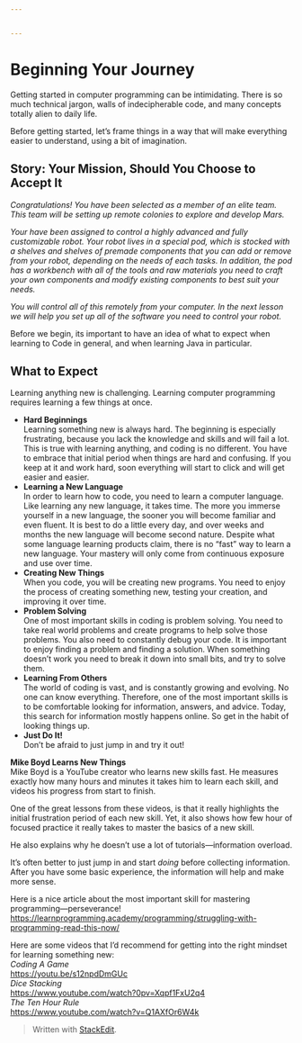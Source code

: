 ```yaml
---


---
```


<h1 id="beginning-your-journey">Beginning Your Journey</h1>
<p>Getting started in computer programming can be intimidating. There is so much technical jargon, walls of indecipherable code, and many concepts totally alien to daily life.</p>
<p>Before getting started, let’s frame things in a way that will make everything easier to understand, using a bit of imagination.</p>
<h2 id="story-your-mission-should-you-choose-to-accept-it">Story: Your Mission, Should You Choose to Accept It</h2>
<p><em>Congratulations! You have been selected as a member of an elite team. This team will be setting up remote colonies to explore and develop Mars.</em></p>
<p><em>Your have been assigned to control a highly advanced and fully customizable robot. Your robot lives in a special pod, which is stocked with a shelves and shelves of premade components that you can add or remove from your robot, depending on the needs of each tasks. In addition, the pod has a workbench with all of the tools and raw materials you need to craft your own components and modify existing components to best suit your needs.</em></p>
<p><em>You will control all of this remotely from your computer. In the next lesson we will help you set up all of the software you need to control your robot.</em></p>
<p>Before we begin, its important to have an idea of what to expect when learning to Code in general, and when learning Java in particular.</p>
<h2 id="what-to-expect">What to Expect</h2>
<p>Learning anything new is challenging. Learning computer programming requires learning a few things at once.</p>
<ul>
<li><strong>Hard Beginnings</strong><br>
Learning something new is always hard. The beginning is especially frustrating, because you lack the knowledge and skills and will fail a lot. This is true with learning anything, and coding is no different. You have to embrace that initial period when things are hard and confusing. If you keep at it and work hard, soon everything will start to click and will get easier and easier.</li>
<li><strong>Learning a New Language</strong><br>
In order to learn how to code, you need to learn a computer language. Like learning any new language, it takes time. The more you immerse yourself in a new language, the sooner you will become familiar and even fluent. It is best to do a little every day, and over weeks and months the new language will become second nature. Despite what some language learning products claim, there is no “fast” way to learn a new language. Your mastery will only come from continuous exposure and use over time.</li>
<li><strong>Creating New Things</strong><br>
When you code, you will be creating new programs. You need to enjoy the process of creating something new, testing your creation, and improving it over time.</li>
<li><strong>Problem Solving</strong><br>
One of most important skills in coding is problem solving. You need to take real world problems and create programs to help solve those problems. You also need to constantly debug your code. It is important to enjoy finding a problem and finding a solution. When something doesn’t work you need to break it down into small bits, and try to solve them.</li>
<li><strong>Learning From Others</strong><br>
The world of coding is vast, and is constantly growing and evolving. No one can know everything. Therefore, one of the most important skills is to be comfortable looking for information, answers, and advice. Today, this search for information mostly happens online. So get in the habit of looking things up.</li>
<li><strong>Just Do It!</strong><br>
Don’t be afraid to just jump in and try it out!</li>
</ul>
<p><strong>Mike Boyd Learns New Things</strong><br>
Mike Boyd is a YouTube creator who learns new skills fast. He measures exactly how many hours and minutes it takes him to learn each skill, and videos his progress from start to finish.</p>
<p>One of the great lessons from these videos, is that it really highlights the initial frustration period of each new skill. Yet, it also shows how few hour of focused practice it really takes to master the basics of a new skill.</p>
<p>He also explains why he doesn’t use a lot of tutorials—information overload.</p>
<p>It’s often better to just jump in and start <em>doing</em> before collecting information. After you have some basic experience, the information will help and make more sense.</p>
<p>Here is a nice article about the most important skill for mastering programming—perseverance!<br>
<a href="https://learnprogramming.academy/programming/struggling-with-programming-read-this-now/">https://learnprogramming.academy/programming/struggling-with-programming-read-this-now/</a></p>
<p>Here are some videos that I’d recommend for getting into the right mindset for learning something new:<br>
<em>Coding A Game</em><br>
<a href="https://youtu.be/s12npdDmGUc">https://youtu.be/s12npdDmGUc</a><br>
<em>Dice Stacking</em><br>
<a href="https://www.youtube.com/watch?0pv=Xqpf1FxU2q4">https://www.youtube.com/watch?0pv=Xqpf1FxU2q4</a><br>
<em>The Ten Hour Rule</em><br>
<a href="https://www.youtube.com/watch?v=Q1AXfOr6W4k">https://www.youtube.com/watch?v=Q1AXfOr6W4k</a></p>
<blockquote>
<p>Written with <a href="https://stackedit.io/">StackEdit</a>.</p>
</blockquote>

